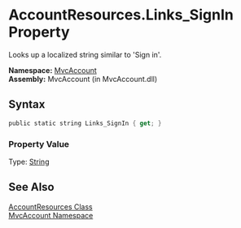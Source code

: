 AccountResources.Links_SignIn Property
======================================
Looks up a localized string similar to 'Sign in'.

**Namespace:** [MvcAccount][1]  
**Assembly:** MvcAccount (in MvcAccount.dll)

Syntax
------

```csharp
public static string Links_SignIn { get; }
```

### Property Value
Type: [String][2]

See Also
--------
[AccountResources Class][3]  
[MvcAccount Namespace][1]  

[1]: ../README.md
[2]: http://msdn.microsoft.com/en-us/library/s1wwdcbf
[3]: README.md